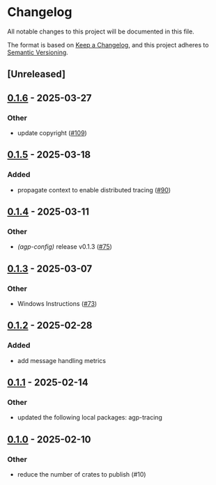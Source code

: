 # Changelog

All notable changes to this project will be documented in this file.

The format is based on [Keep a Changelog](https://keepachangelog.com/en/1.0.0/),
and this project adheres to [Semantic Versioning](https://semver.org/spec/v2.0.0.html).

## [Unreleased]

## [0.1.6](https://github.com/agntcy/agp/compare/agp-config-v0.1.5...agp-config-v0.1.6) - 2025-03-27

### Other

- update copyright ([#109](https://github.com/agntcy/agp/pull/109))

## [0.1.5](https://github.com/agntcy/agp/compare/agp-config-v0.1.4...agp-config-v0.1.5) - 2025-03-18

### Added

- propagate context to enable distributed tracing ([#90](https://github.com/agntcy/agp/pull/90))

## [0.1.4](https://github.com/agntcy/agp/compare/agp-config-v0.1.3...agp-config-v0.1.4) - 2025-03-11

### Other

- *(agp-config)* release v0.1.3 ([#75](https://github.com/agntcy/agp/pull/75))

## [0.1.3](https://github.com/agntcy/agp/compare/agp-config-v0.1.2...agp-config-v0.1.3) - 2025-03-07

### Other

- Windows Instructions ([#73](https://github.com/agntcy/agp/pull/73))

## [0.1.2](https://github.com/agntcy/agp/compare/agp-config-v0.1.1...agp-config-v0.1.2) - 2025-02-28

### Added

- add message handling metrics

## [0.1.1](https://github.com/agntcy/agp/compare/agp-config-v0.1.0...agp-config-v0.1.1) - 2025-02-14

### Other

- updated the following local packages: agp-tracing

## [0.1.0](https://github.com/agntcy/agp/releases/tag/agp-config-v0.1.0) - 2025-02-10

### Other

- reduce the number of crates to publish (#10)
